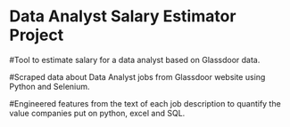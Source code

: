 # Data Analyst Salary Estimator Project

#Tool to estimate salary for a data analyst based on Glassdoor data.

#Scraped data about Data Analyst jobs from Glassdoor website using Python and Selenium.

#Engineered features from the text of each job description to quantify the value companies put on python, excel and SQL.
